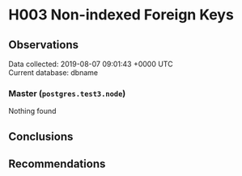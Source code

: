 # H003 Non-indexed Foreign Keys #

## Observations ##
Data collected: 2019-08-07 09:01:43 +0000 UTC  
Current database: dbname  


### Master (`postgres.test3.node`) ###



Nothing found



## Conclusions ##


## Recommendations ##

